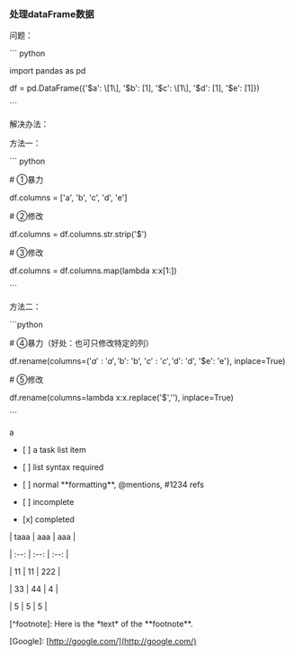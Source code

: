 ### 处理dataFrame数据

问题：

\`\`\` python

import pandas as pd

df = pd.DataFrame\({'$a': \[1\], '$b': \[1\], '$c': \[1\], '$d': \[1\], '$e': \[1\]}\)

\`\`\`

解决办法：

方法一：

\`\`\`  python

\# ①暴力

df.columns = \['a', 'b', 'c', 'd', 'e'\]

\# ②修改

df.columns = df.columns.str.strip\('$'\)

\# ③修改

df.columns = df.columns.map\(lambda x:x\[1:\]\)

\`\`\`

方法二：

\`\`\`python

\# ④暴力（好处：也可只修改特定的列）

df.rename\(columns=\('$a': 'a', '$b': 'b', '$c': 'c', '$d': 'd', '$e': 'e'}, inplace=True\)

\# ⑤修改

df.rename\(columns=lambda x:x.replace\('$',''\), inplace=True\)

\`\`\`

a

* \[ \] a task list item

* \[ \] list syntax required

* \[ \] normal \*\*formatting\*\*, @mentions, \#1234 refs

* \[ \] incomplete

* \[x\] completed


\| taaa \| aaa  \| aaa  \|

\| :--: \| :--: \| :--: \|

\|  11  \|  11  \| 222  \|

\|  33  \|  44  \|  4   \|

\|  5   \|  5   \|  5   \|

\[^footnote\]: Here is the \*text\* of the \*\*footnote\*\*.

\[Google\]: [http://google.com/](http://google.com/)

